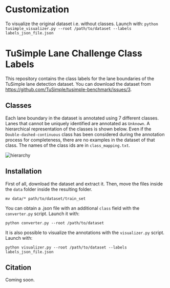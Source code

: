 # Customization
To visualize the original dataset i.e. without classes. Launch with:
```python tusimple_visualizer.py --root /path/to/dataset --labels labels_json_file.json```

# TuSimple Lane Challenge Class Labels

This repository contains the class labels for the lane boundaries of the TuSimple lane detection dataset. You can download the dataset from https://github.com/TuSimple/tusimple-benchmark/issues/3.

## Classes

Each lane boundary in the dataset is annotated using 7 different classes. Lanes that cannot be uniquely identified are annotated as `Unknown`. A hierarchical representation of the classes is shown below. Even if the `Double-dashed-continuous` class has been considered during the annotation process for completeness, there are no examples in the dataset of that class. The names of the class ids are in `class_mapping.txt`.

![hierarchy](https://user-images.githubusercontent.com/10325202/60464863-fcd9ea80-9c4f-11e9-8f92-a7158bc10582.png)

## Installation

First of all, download the dataset and extract it. Then, move the files inside the `data` folder inside the resulting folder.

```mv data/* path/to/dataset/train_set```

You can obtain a .json file with an additional `class` field with the `converter.py` script. Launch it with:

```python converter.py --root /path/to/dataset```

It is also possible to visualize the annotations with the `visualizer.py` script. Launch with:

```python visualizer.py --root /path/to/dataset --labels labels_json_file.json```

## Citation

Coming soon.
